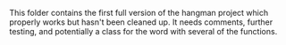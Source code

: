 This folder contains the first full version of the hangman project which properly works but hasn't been cleaned up. It needs comments, further testing, and
potentially a class for the word with several of the functions.
